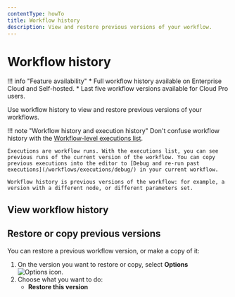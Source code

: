 ```yaml
---
contentType: howTo
title: Workflow history
description: View and restore previous versions of your workflow.
---
```


# Workflow history

!!! info "Feature availability"
	* Full workflow history available on Enterprise Cloud and Self-hosted.
	* Last five workflow versions available for Cloud Pro users.

Use workflow history to view and restore previous versions of your workflows.

!!! note "Workflow history and execution history"
	Don't confuse workflow history with the [Workflow-level executions list](/workflows/executions/single-workflow-executions/).

	Executions are workflow runs. With the executions list, you can see previous runs of the current version of the workflow. You can copy previous executions into the editor to [Debug and re-run past executions](/workflows/executions/debug/) in your current workflow.

	Workflow history is previous versions of the workflow: for example, a version with a different node, or different parameters set.



## View workflow history

## Restore or copy previous versions

You can restore a previous workflow version, or make a copy of it:

1. On the version you want to restore or copy, select **Options** <span class="inline-image">![Options icon](/_images/common-icons/three-dot-options-menu.png)</span>.
1. Choose what you want to do:
	* **Restore this version**
